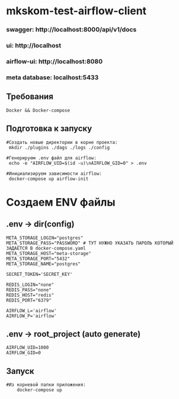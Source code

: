 # mkskom-test-airflow-client

### swagger: http://localhost:8000/api/v1/docs
### ui: http://localhost
### airflow-ui: http://localhost:8080
### meta database: localhost:5433

## Требования
```
Docker && Docker-compose
```

## Подготовка к запуску
```
#Создать новые директории в корне проекта:
 mkdir ./plugins ./dags ./logs ./config
 
#Генерируем .env файл для airflow:
 echo -e "AIRFLOW_UID=$(id -u)\nAIRFLOW_GID=0" > .env
 
#Инициализируем зависимости airflow:
 docker-compose up airflow-init
```
# Создаем ENV файлы
## .env -> dir(config)
```
META_STORAGE_LOGIN="postgres"
META_STORAGE_PASS="PASSWORD" # ТУТ НУЖНО УКАЗАТЬ ПАРОЛЬ КОТОРЫЙ ЗАДАЕТСЯ В docker-compose.yaml
META_STORAGE_HOST="meta-storage"
META_STORAGE_PORT="5432"
META_STORAGE_NAME="postgres"

SECRET_TOKEN='SECRET_KEY'

REDIS_LOGIN="none"
REDIS_PASS="none"
REDIS_HOST="redis"
REDIS_PORT="6379"

AIRFLOW_L='airflow'
AIRFLOW_P='airflow'

```
## .env -> root_project (auto generate)
```
AIRFLOW_UID=1000
AIRFLOW_GID=0

```

## Запуск
```
#Из корневой папки приложения:
    docker-compose up
```
